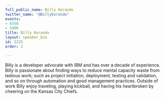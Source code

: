 ```yaml
---
full_public_name: Billy Korando
twitter_name: "@BillyKorando"
events:
- 4750
- 5466
title: Billy Korando
layout: speaker_bio
id: 2225
order: 2

---
```

Billy is a developer advocate with IBM and has over a decade of experience. Billy is passionate about finding ways to reduce mental capacity waste from tedious work; such as project initiation, deployment, testing and validation, and so on through automation and good management practices. Outside of work Billy enjoy traveling, playing kickball, and having his heartbroken by cheering on the Kansas City Chiefs.